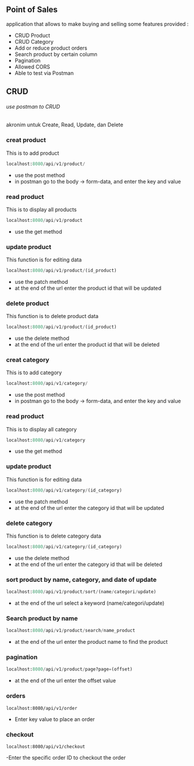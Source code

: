 ## Point of Sales
application that allows to make buying and selling
some features provided :
- CRUD Product
- CRUD Category
- Add or reduce product orders
- Search product by certain column
- Pagination
- Allowed CORS
- Able to test via Postman

## CRUD 
 ###### use postman to CRUD
akronim untuk Create, Read, Update, dan Delete
### creat product
This is to add product
```python
localhost:8080/api/v1/product/
```
- use the post method
- in postman go to the body -> form-data, and enter the key and value

### read product
This is to display all products
```python
localhost:8080/api/v1/product
```
- use the get method

### update product
This function is for editing data
```python
localhost:8080/api/v1/product/(id_product)
```
- use the patch method
- at the end of the url enter the product id that will be updated

### delete product
This function is to delete product data
```python
localhost:8080/api/v1/product/(id_product)
```
- use the delete method
- at the end of the url enter the product id that will be deleted
 

### creat category
This is to add category
```python
localhost:8080/api/v1/category/
```
- use the post method
- in postman go to the body -> form-data, and enter the key and value

### read product
This is to display all category
```python
localhost:8080/api/v1/category
```
- use the get method

### update product
This function is for editing data
```python
localhost:8080/api/v1/category/(id_category)
```
- use the patch method
- at the end of the url enter the category id that will be updated

### delete category
This function is to delete category data
```python
localhost:8080/api/v1/category/(id_category)
```
- use the delete method
- at the end of the url enter the category id that will be deleted


### sort product by name, category, and date of update
```python
localhost:8080/api/v1/product/sort/(name/categori/update)
```
- at the end of the url select a keyword (name/categori/update)

### Search product by name
```python
localhost:8080/api/v1/product/search/name_product
```
- at the end of the url enter the product name to find the product


### pagination
```python
localhost:8080/api/v1/product/page?page=(offset)
```
- at the end of the url enter the offset value

### orders
```phyton
localhost:8080/api/v1/order
```
- Enter key value to place an order

### checkout
```phyton
localhost:8080/api/v1/checkout
```
-Enter the specific order ID to checkout the order
